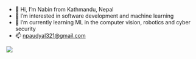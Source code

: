 - 👋 Hi, I’m Nabin from Kathmandu, Nepal
- 👀 I’m interested in software development and machine learning
- 🌱 I’m currently learning ML in the computer vision, robotics and cyber security
- 📫 npaudyal321@gmail.com

<img src="https://github-readme-stats.vercel.app/api?username=naween321&show_icons=true"/>
<!---
naween321/naween321 is a ✨ special ✨ repository because its `README.md` (this file) appears on your GitHub profile.
You can click the Preview link to take a look at your changes.
--->
